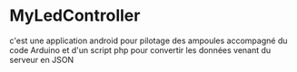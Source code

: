 # MyLedController
c'est une application android pour pilotage des ampoules accompagné du code Arduino et d'un script php pour convertir les données venant du serveur en JSON
